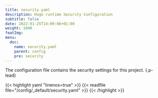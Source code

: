 ```yaml
---
title: security.yaml
description: Hugo runtime Security Configuration
subtitle: false
date: 2022-01-25T14:09:06+01:00 
weight: 1040
featImg:
menu:
  doc:
    name: security.yaml
    parent: config
    pre: security
---
```


The configuration file contains the security settings for this project. 
{.p-lead} <!--more-->

{{< highlight yaml "linenos=true" >}}
{{< readfile file="/config/_default/security.yaml" >}}
{{< /highlight >}}
